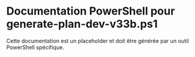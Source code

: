 # Documentation PowerShell pour generate-plan-dev-v33b.ps1

Cette documentation est un placeholder et doit être générée par un outil PowerShell spécifique.
